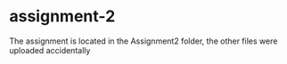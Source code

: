 # assignment-2

The assignment is located in the Assignment2 folder, the other files were uploaded accidentally
